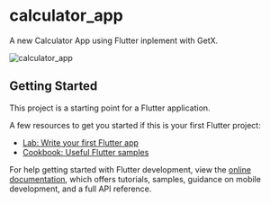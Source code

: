 # calculator_app

A new Calculator App using Flutter inplement with GetX.

![calculator_app](https://user-images.githubusercontent.com/66944039/184635538-6f0eaad1-9d86-4b4c-8725-9d251327d35e.png)


## Getting Started

This project is a starting point for a Flutter application.

A few resources to get you started if this is your first Flutter project:

- [Lab: Write your first Flutter app](https://docs.flutter.dev/get-started/codelab)
- [Cookbook: Useful Flutter samples](https://docs.flutter.dev/cookbook)

For help getting started with Flutter development, view the
[online documentation](https://docs.flutter.dev/), which offers tutorials,
samples, guidance on mobile development, and a full API reference.

